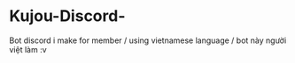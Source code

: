 # Kujou-Discord-
Bot discord i make for member / using vietnamese language / bot này người việt làm :v
